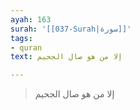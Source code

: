 ```yaml
---
ayah: 163
surah: '[[037-Surah|سورة]]'
tags:
- quran
text: إلا من هو صال الجحيم

---
```

> إلا من هو صال الجحيم
